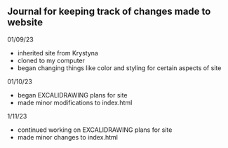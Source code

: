 ## Journal for keeping track of changes made to website ##

01/09/23

- inherited site from Krystyna
- cloned to my computer 
- began changing things like color and styling for certain aspects of site

01/10/23
 
- began EXCALIDRAWING plans for site
- made minor modifications to index.html

1/11/23

- continued working on EXCALIDRAWING plans for site
- made minor changes to index.html